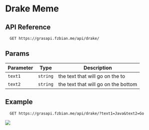 # Drake Meme

## API Reference

```http
  GET https://grasapi.fzbian.me/api/drake/
```

## Params

|Parameter|Type|Description|
|---|---|---|
|`text1`|`string`|the text that will go on the to|
|`text2`|`string`|the text that will go on the bottom|

## Example
```http
  GET https://grasapi.fzbian.me/api/drake/?text1=Java&text2=Go
```
![](https://grasapi.fzbian.me/api/drake/?text1=Java&text2=Go)
